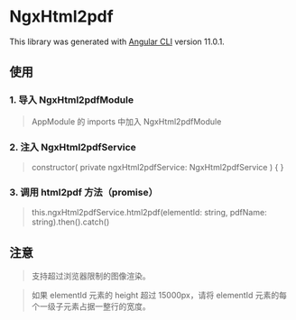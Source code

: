 # NgxHtml2pdf

This library was generated with [Angular CLI](https://github.com/angular/angular-cli) version 11.0.1.

## 使用

### 1. 导入 NgxHtml2pdfModule

> AppModule 的 imports 中加入 NgxHtml2pdfModule

### 2. 注入 NgxHtml2pdfService

> constructor( private ngxHtml2pdfService: NgxHtml2pdfService ) { }

### 3. 调用 html2pdf 方法（promise）

> this.ngxHtml2pdfService.html2pdf(elementId: string, pdfName: string).then().catch()

## 注意

> 支持超过浏览器限制的图像渲染。

> 如果 elementId 元素的 height 超过 15000px，请将 elementId 元素的每个一级子元素占据一整行的宽度。
